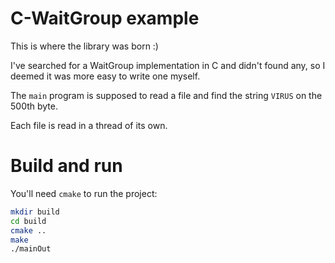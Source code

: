 # C-WaitGroup example

This is where the library was born :)

I've searched for a WaitGroup implementation in C and didn't found any, so I deemed it was more easy to write one myself.

The `main` program is supposed to read a file and find the string `VIRUS` on the 500th byte.

Each file is read in a thread of its own.

# Build and run

You'll need `cmake` to run the project:

```bash
mkdir build
cd build
cmake ..
make
./mainOut
```
